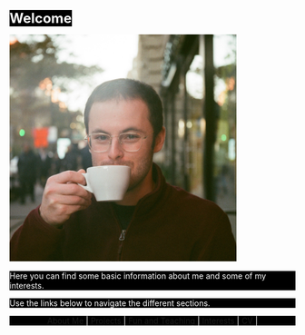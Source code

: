 <style>
body {
  background-image: url('/pictures/dict_background_us.png');
  background-size: 1000px;
}
</style>

<span style="font-weight: bold; font-size: 24px; color: white; background-color: black;">Welcome</span>

<img src="/pictures/good_small.jpg" width="400" />

<p style="font-size: 14px; color: white; background-color: black;">
Here you can find some basic information about me and some of my interests.
</p>

<p style="font-size: 14px; color: white; background-color: black;">
Use the links below to navigate the different sections.
</p>

<p align="center" style="color: white; background-color: black;">
  <a href="http://arielslepyan.me/Aboutme">About Me</a> |         
  <a href="http://arielslepyan.me/Projects">Projects</a> |
  <a href="http://arielslepyan.me/Fun">Fun and Teaching</a> |
  <a href="http://arielslepyan.me/Interests">Interests</a> |
  <a href="http://arielslepyan.me/CV">CV</a> |
</p>




